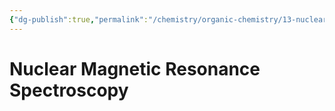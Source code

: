 ```yaml
---
{"dg-publish":true,"permalink":"/chemistry/organic-chemistry/13-nuclear-magnetic-resonance-spectroscopy/","dgHomeLink":true,"dgPassFrontmatter":true}
---
```


# Nuclear Magnetic Resonance Spectroscopy
